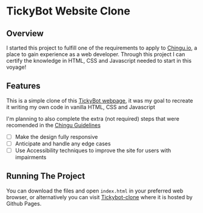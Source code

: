 #	TickyBot Website Clone

##	Overview

I started this project to fulfill one of the requirements to apply to [Chingu.io](https://chingu.io/), a place to gain experience as a web developer. Through this project I can certify the knowledge in HTML, CSS and Javascript needed to start in this voyage!

##	Features

This is a simple clone of this [TickyBot webpage](http://tickybott.herokuapp.com/), it was my goal to recreate it writing my own code in vanilla HTML, CSS and Javascript

I'm planning to also complete the extra (not required) steps that were recomended in the [Chingu Guidelines](https://github.com/chingu-voyages/soloproject-tier1-tickybot-clone)

- [ ] Make the design fully responsive 
- [ ] Anticipate and handle any edge cases
- [ ] Use Accessibility techniques to improve the site for users with impairments

##	Running The Project

You can download the files and open `index.html` in your preferred web browser, or alternatively you can visit [Tickybot-clone](https://oaaees.github.io/TickyBot-clone/) where it is hosted by Github Pages.